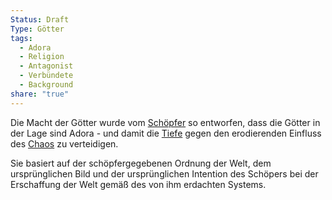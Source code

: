 ```yaml
---
Status: Draft
Type: Götter
tags:
  - Adora
  - Religion
  - Antagonist
  - Verbündete
  - Background
share: "true"
---
```

Die Macht der Götter wurde vom [Schöpfer](./Reihen%20der%20G%C3%B6tter/Sch%C3%B6pferwesen.md) so entworfen, dass die Götter in der Lage sind Adora - und damit die [Tiefe](../Orte/Biome/Die%20Innere%20Welt/Tiefe.md) gegen den erodierenden Einfluss des [Chaos](../../../Chaos.md) zu verteidigen. 

Sie basiert auf der schöpfergegebenen Ordnung der Welt, dem ursprünglichen Bild und der ursprünglichen Intention des Schöpers bei der Erschaffung der Welt gemäß des von ihm erdachten Systems. 

